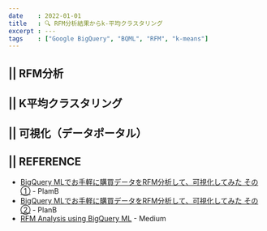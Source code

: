 ```yaml
---
date    : 2022-01-01
title   : 🔍 RFM分析結果からk-平均クラスタリング
excerpt : ---
tags    : ["Google BigQuery", "BQML", "RFM", "k-means"]
---
```

## || RFM分析

## || K平均クラスタリング

## || 可視化（データポータル）


## || REFERENCE
- [BigQuery MLでお手軽に購買データをRFM分析して、可視化してみた その①](https://www.niandc.co.jp/sol/tech/date20220711_2217.php) - PlamB
- [BigQuery MLでお手軽に購買データをRFM分析して、可視化してみた その②](https://www.niandc.co.jp/sol/tech/date20220719_2225.php) - PlanB
- [RFM Analysis using BigQuery ML](https://towardsdatascience.com/rfm-analysis-using-bigquery-ml-bfaa51b83086) - Medium
